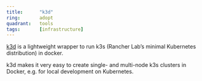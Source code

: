 ```yaml
---
title:      "k3d"
ring:       adopt
quadrant:   tools
tags:       [infrastructure]
---
```


<a href="https://k3d.io/">k3d</a> is a lightweight wrapper to run k3s (Rancher Lab’s minimal Kubernetes distribution) in docker.

k3d makes it very easy to create single- and multi-node k3s clusters in Docker, e.g. for local development on Kubernetes.